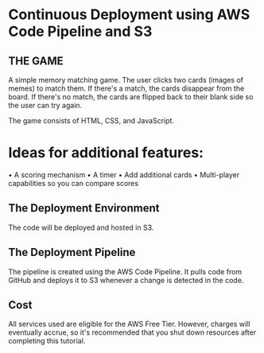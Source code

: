 # Continuous Deployment using AWS Code Pipeline and S3
## THE GAME
A simple memory matching game. The user clicks two cards (images of memes) to match them. If there's a match, the cards disappear from the board. If there's no match, the cards are flipped back to their blank side so the user can try again.

The game consists of HTML, CSS, and JavaScript.

# Ideas for additional features:

• A scoring mechanism
• A timer
• Add additional cards
• Multi-player capabilities so you can compare scores

## The Deployment Environment
The code will be deployed and hosted in S3.

## The Deployment Pipeline
The pipeline is created using the AWS Code Pipeline. It pulls code from GitHub and deploys it to S3 whenever a change is detected in the code.
## Cost
All services used are eligible for the AWS Free Tier. However, charges will eventually accrue, so it's recommended that you shut down resources after completing this tutorial.
